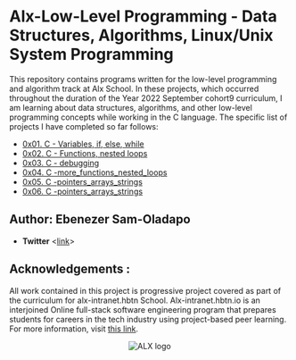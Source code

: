 # Alx-Low-Level Programming - Data Structures, Algorithms, Linux/Unix System Programming

This repository contains programs written for the low-level programming and
algorithm track at Alx School. In these projects, which  occurred
throughout the duration of the Year 2022 September cohort9 curriculum, I am learning about data
structures, algorithms, and other low-level programming concepts while
working in the C language. The specific list of projects I have completed so far follows:


* [0x01. C - Variables, if, else, while](./0x01-variables_if_else_while)
* [0x02. C - Functions, nested loops](./0x02-functions_nested_loops)
* [0x03. C - debugging](./0x03-debugging)
* [0x04. C -more_functions_nested_loops](./0x04-more_functions_nested_loops)
* [0x05. C -pointers_arrays_strings](./0x05-pointers_arrays_strings)
* [0x06. C -pointers_arrays_strings](./0x06-pointers_arrays_strings)


## Author: Ebenezer Sam-Oladapo

* __Twitter__ <[link](https://twitter.com/code_vibez)>

## Acknowledgements :

All work contained in this project is progressive project covered  as part of the curriculum for
alx-intranet.hbtn School. Alx-intranet.hbtn.io is an interjoined Online  full-stack software engineering program that prepares students for careers in the tech industry
using project-based peer learning. For more information, visit
[this link](https://www.alxafrica.com/).

<p align="center">
  <img
    src="https://lh3.googleusercontent.com/vH1HTHhq7BIEuhIDuEc2Wrc2LgZigsJEWDR56ALuDFRZv9-jqCgHNHuBHIB-fLrrbwp7tJ8b7qeIJo0VtHUh=s0"
    alt="ALX logo">
</p>

